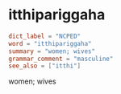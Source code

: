 # itthipariggaha

``` toml
dict_label = "NCPED"
word = "itthipariggaha"
summary = "women; wives"
grammar_comment = "masculine"
see_also = ["itthi"]
```

women; wives

